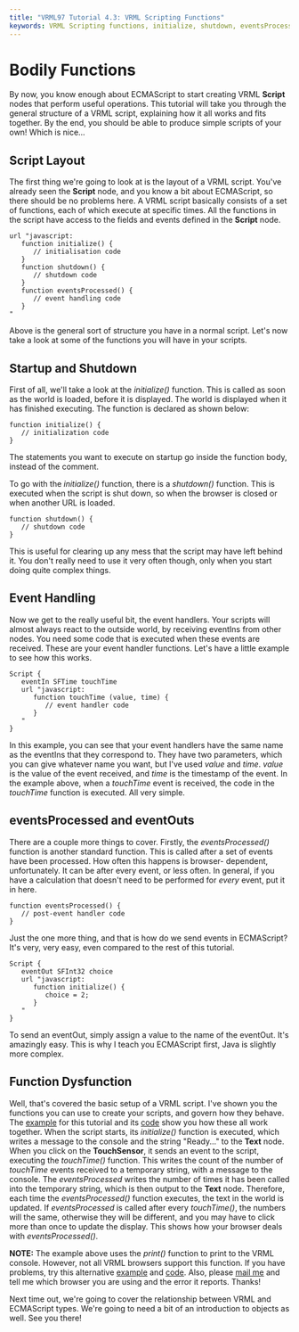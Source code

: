 ```yaml
---
title: "VRML97 Tutorial 4.3: VRML Scripting Functions"
keywords: VRML Scripting functions, initialize, shutdown, eventsProcessed,
---
```


# Bodily Functions

By now, you know enough about ECMAScript to start creating VRML **Script** nodes that perform
useful operations. This tutorial will take you through the general structure of a VRML script,
explaining how it all works and fits together. By the end, you should be able to produce simple
scripts of your own! Which is nice...

## Script Layout

The first thing we're going to look at is the layout of a VRML script. You've already seen the
**Script** node, and you know a bit about ECMAScript, so there should be no problems here. A VRML
script basically consists of a set of functions, each of which execute at specific times. All the
functions in the script have access to the fields and events defined in the **Script** node.
```
url "javascript:
   function initialize() {
      // initialisation code
   }
   function shutdown() {
      // shutdown code
   }
   function eventsProcessed() {
      // event handling code
   }
"
```
Above is the general sort of structure you have in a normal script. Let's now take a look at some of
the functions you will have in your scripts.

## Startup and Shutdown

First of all, we'll take a look at the *initialize()* function. This is called as soon as the
world is loaded, before it is displayed. The world is displayed when it has finished executing. The
function is declared as shown below:
```
function initialize() {
   // initialization code
}
```
The statements you want to execute on startup go inside the function body, instead of the comment.

To go with the *initialize()* function, there is a *shutdown()* function. This is executed
when the script is shut down, so when the browser is closed or when another URL is loaded.
```
function shutdown() {
   // shutdown code
}
```
This is useful for clearing up any mess that the script may have left behind it. You don't really
need to use it very often though, only when you start doing quite complex things.

## Event Handling

Now we get to the really useful bit, the event handlers. Your scripts will almost always react to
the outside world, by receiving eventIns from other nodes. You need some code that is executed when
these events are received. These are your event handler functions. Let's have a little example to
see how this works.
```
Script {
   eventIn SFTime touchTime
   url "javascript:
      function touchTime (value, time) {
         // event handler code
      }
   "
}
```
In this example, you can see that your event handlers have the same name as the eventIns that they
correspond to. They have two parameters, which you can give whatever name you want, but I've used
*value* and *time*. *value* is the value of the event received, and *time* is
the timestamp of the event. In the example above, when a *touchTime* event is received, the
code in the *touchTime* function is executed. All very simple.

## eventsProcessed and eventOuts

There are a couple more things to cover. Firstly, the *eventsProcessed()* function is another standard
function. This is called after a set of events have been processed. How often this happens is browser-
dependent, unfortunately. It can be after every event, or less often. In general, if you have a
calculation that doesn't need to be performed for *every* event, put it in here.
```
function eventsProcessed() {
   // post-event handler code
}
```
Just the one more thing, and that is how do we send events in ECMAScript? It's very, very easy, even
compared to the rest of this tutorial.
```
Script {
   eventOut SFInt32 choice
   url "javascript:
      function initialize() {
         choice = 2;
      }
   "
}
```
To send an eventOut, simply assign a value to the name of the eventOut. It's amazingly easy. This is
why I teach you ECMAScript first, Java is slightly more complex.

## Function Dysfunction

Well, that's covered the basic setup of a VRML script. I've shown you the functions you can use to
create your scripts, and govern how they behave. The <A HREF="../worlds/tut43.wrl" TARGET="_new">example</A> for this
tutorial and its <A HREF="../source/tut43.html">code</A> show you how these all work together. When
the script starts, its *initialize()* function is executed, which writes a message to the
console and the string "Ready..." to the **Text** node. When you click on the **TouchSensor**,
it sends an event to the script, executing the *touchTime()* function. This writes the count of
the number of *touchTime* events received to a temporary string, with a message to the console.
The *eventsProcessed* writes the number of times it has been called into the temporary string,
which is then output to the **Text** node. Therefore, each time the *eventsProcessed()*
function executes, the text in the world is updated. If *eventsProcessed* is called after
every *touchTime()*, the numbers will the same, otherwise they will be different, and you may
have to click more than once to update the display. This shows how your browser deals with
*eventsProcessed()*.

**NOTE:** The example above uses the *print()* function to print to the VRML console.
However, not all VRML browsers support this function. If you have problems, try this alternative
<A HREF="../worlds/tut43a.wrl" TARGET="_new">example</A> and <A HREF="../source/tut43a.html">code</A>. Also,
please <A HREF="http://web3d.vapourtech.com/contact/index.html">mail me</A> and tell me which
browser you are using and the error it reports. Thanks!

Next time out, we're going to cover the relationship between VRML and ECMAScript types. We're going
to need a bit of an introduction to objects as well. See you there!

